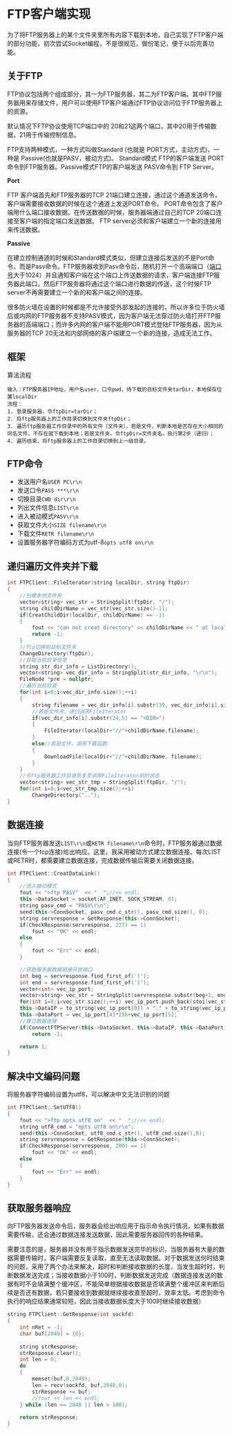 # FTP客户端实现

为了将FTP服务器上的某个文件夹里所有内容下载到本地，自己实现了FTP客户端的部分功能，初次尝试Socket编程，不是很规范，做份笔记，便于以后完善功能。

## 关于FTP

FTP协议包括两个组成部分，其一为FTP服务器，其二为FTP客户端。其中FTP服务器用来存储文件，用户可以使用FTP客户端通过FTP协议访问位于FTP服务器上的资源。

默认情况下FTP协议使用TCP端口中的 20和21这两个端口，其中20用于传输数据，21用于传输控制信息。

FTP支持两种模式，一种方式叫做Standard (也就是 PORT方式，主动方式)，一种是 Passive(也就是PASV，被动方式)。 Standard模式 FTP的客户端发送 PORT 命令到FTP服务器。Passive模式FTP的客户端发送 PASV命令到 FTP  Server。

**Port**

FTP 客户端首先和FTP服务器的TCP 21端口建立连接，通过这个通道发送命令，客户端需要接收数据的时候在这个通道上发送PORT命令。  PORT命令包含了客户端用什么端口接收数据。在传送数据的时候，服务器端通过自己的TCP 20端口连接至客户端的指定端口发送数据。 FTP  server必须和客户端建立一个新的连接用来传送数据。

**Passive**

在建立控制通道的时候和Standard模式类似，但建立连接后发送的不是Port命令，而是Pasv命令。FTP服务器收到Pasv命令后，随机打开一个高端端口（[端口号](https://baike.baidu.com/item/端口号)大于1024）并且通知客户端在这个端口上传送数据的请求，客户端连接FTP服务器此端口，然后FTP服务器将通过这个端口进行数据的传送，这个时候FTP server不再需要建立一个新的和客户端之间的连接。

很多防火墙在设置的时候都是不允许接受外部发起的连接的，所以许多位于防火墙后或内网的FTP服务器不支持PASV模式，因为客户端无法穿过防火墙打开FTP服务器的高端端口；而许多内网的客户端不能用PORT模式登陆FTP服务器，因为从服务器的TCP 20无法和内部网络的客户端建立一个新的连接，造成无法工作。

## 框架

算法流程

```
输入：FTP服务器IP地址，用户名user，口令pwd，待下载的目标文件夹tarDir，本地保存位置localDir
流程：
1. 登录服务器，令ftpDir=tarDir；
2. 将ftp服务器上的工作目录切换到文件夹ftpDir；
3. 遍历ftp服务器工作目录中的所有文件（文件夹），若是文件，判断本地是否存在大小相同的同名文件，不存在就下载到本地；若是文件夹，令ftpDir=文件夹名，执行第2步（递归）；
4. 遍历结束，将ftp服务器上的工作目录切换到上一级目录。
```

## FTP命令

+ 发送用户名`USER PC\r\n`
+ 发送口令`PASS ***\r\n`
+ 切换目录`CWD dir\r\n`
+ 列出文件信息`LIST\r\n`
+ 进入被动模式`PASV\r\n`
+ 获取文件大小`SIZE filename\r\n`
+ 下载文件`RETR filename\r\n`
+ 设置服务器字符编码方式为utf-8`opts utf8 on\r\n`

## 递归遍历文件夹并下载

```c++
int FTPClient::FileIterator(string localDir, string ftpDir)
{
    //创建本地文件夹
    vector<string> vec_str = StringSplit(ftpDir, "/");
    string childDirName = vec_str[vec_str.size()-1];
    if(CreatChildDir(localDir, childDirName) == -1)
    {
        fout << "can not creat directory" << childDirName << " at localhost" << endl;
        return -1;
    }
    //ftp切换到目标文件夹
    ChangeDirectory(ftpDir);
	//获取当前目录信息
    string str_dir_info = ListDirectory();  
    vector<string> vec_dir_info = StringSplit(str_dir_info, "\r\n");
    FileNode *pre = nullptr;
    //遍历当前目录
    for(int i=0;i<vec_dir_info.size();++i)
    {
        string filename = vec_dir_info[i].substr(39, vec_dir_info[i].size() - 39);
        //若是文件夹，递归调用FileIterator
        if(vec_dir_info[i].substr(24,5) == "<DIR>")
        {
            FileIterator(localDir+"//"+childDirName,filename);
        }
        else//若是文件，调用下载函数
        {
            DownloadFile(localDir+"//"+childDirName, filename);
        }
    }
    //令ftp服务器工作目录恢复至调用FileIterator前的状态
    vector<string> vec_str_tmp = StringSplit(ftpDir, "/");
    for(int i=0;i<vec_str_tmp.size();++i)
        ChangeDirectory("..");
}
```

## 数据连接

当向FTP服务器发送`LIST\r\n`或`RETR filename\r\n`命令时，FTP服务器通过数据连接(令一个tcp连接)给出响应。这里，我采用被动方式建立数据连接。每次LIST或RETR时，都需要建立数据连接，完成数据传输后需要关闭数据连接。

```c++
int FTPClient::CreatDataLink()
{
    //进入被动模式
    fout << ">ftp PASV"  << "  ";//<< endl;
    this->DataSocket = socket(AF_INET, SOCK_STREAM, 0);
    string pasv_cmd = "PASV\r\n";
    send(this->ConnSocket, pasv_cmd.c_str(), pasv_cmd.size(), 0);
    string servresponse = GetResponse(this->ConnSocket);
    if(CheckResponse(servresponse, 227) == 1)
        fout << "OK" << endl;
    else
    {
        fout << "Err" << endl;
    }

    //获取服务器数据链接开放端口
    int beg = servresponse.find_first_of('(');
    int end = servresponse.find_first_of(')');
    vector<int> vec_ip_port;
    vector<string> vec_str = StringSplit(servresponse.substr(beg+1, end - beg - 1), ",");
    for(int i=0;i<vec_str.size();++i) vec_ip_port.push_back(stoi(vec_str[i]));
    this->DataIP = to_string(vec_ip_port[0]) + "." + to_string(vec_ip_port[1]) + "." + to_string(vec_ip_port[2]) + "." + to_string(vec_ip_port[3]);
    this->DataPort = vec_ip_port[4]*256+vec_ip_port[5];
	//建立数据连接
    if(ConnectFTPServer(this->DataSocket, this->DataIP, this->DataPort) == -1)
        return -1;

    return 1;
}
```

## 解决中文编码问题

将服务器字符编码设置为utf8，可以解决中文无法识别的问题

```c++
int FTPClient::SetUTF8()
{
    fout << ">ftp opts utf8 on"  << "  ";//<< endl;
    string utf8_cmd = "opts utf8 on\r\n";
    send(this->ConnSocket, utf8_cmd.c_str(), utf8_cmd.size(),0);
    string servresponse = GetResponse(this->ConnSocket);
    if(CheckResponse(servresponse, 200) == 1)
        fout << "OK" << endl;
    else
    {
        fout << "Err" << endl;
    }
}
```

## 获取服务器响应

向FTP服务器发送命令后，服务器会给出响应用于指示命令执行情况，如果有数据需要传输，还会通过数据连接发送数据，因此需要服务器回传的各种结果。

需要注意的是，服务器并没有用于指示数据发送完毕的标识，当服务器有大量的数据需要传输时，客户端需要反复读取，直至无法读取数据。对于数据发送何时结束的问题，采用了两个办法来解决，超时和判断接收数据的长度，当发生超时时，判断数据发送完成；当接收数据小于100时，判断数据发送完成（数据连接发送的数据有时不会填满整个缓冲区，不能简单根据接收数据是否填满整个缓冲区来判断后续是否还有数据，若只要接收到数据就继续接收直至超时，效率太低。考虑到命令执行的响应结果通常较短，因此当接收数据长度大于100时继续接收数据）

```c++
string FTPClient::GetResponse(int sockfd)
{
    int nRet = -1;
	char buf[2049] = {0};
    
    string strResponse;
	strResponse.clear();
    int len = 0;
    do
    {
        memset(buf,0,2049);
        len = recv(sockfd, buf,2048,0);
        strResponse += buf;
        //fout << len << endl;
    } while (len == 2048 || len > 100);
    
    return strResponse;
}
```


